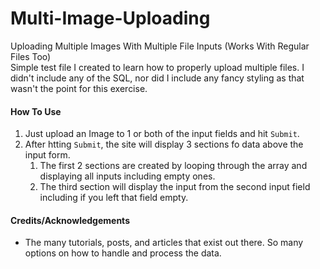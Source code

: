 # Multi-Image-Uploading
Uploading Multiple Images With Multiple File Inputs (Works With Regular Files Too)  
Simple test file I created to learn how to properly upload multiple files. I didn't include any of the SQL, nor did I include any fancy styling as that wasn't the point for this exercise.



#### How To Use
1. Just upload an Image to 1 or both of the input fields and hit `Submit`.
1. After htting `Submit`, the site will display 3 sections fo data above the input form.
   1. The first 2 sections are created by looping through the array and displaying all inputs including empty ones.
   2. The third section will display the input from the second input field including if you left that field empty.



#### Credits/Acknowledgements
* The many tutorials, posts, and articles that exist out there. So many options on how to handle and process the data.
